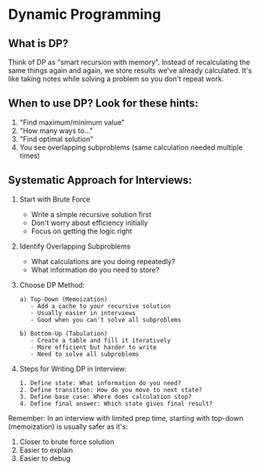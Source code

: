 # Dynamic Programming

## What is DP?
Think of DP as "smart recursion with memory". Instead of recalculating the same things again and again, we store results we've already calculated. It's like taking notes while solving a problem so you don't repeat work.

## When to use DP? Look for these hints:
1. "Find maximum/minimum value"
2. "How many ways to..."
3. "Find optimal solution"
4. You see overlapping subproblems (same calculation needed multiple times)

## Systematic Approach for Interviews:
1. Start with Brute Force
   - Write a simple recursive solution first
   - Don't worry about efficiency initially
   - Focus on getting the logic right

2. Identify Overlapping Subproblems
   - What calculations are you doing repeatedly?
   - What information do you need to store?

3. Choose DP Method:
   ```
   a) Top-Down (Memoization)
      - Add a cache to your recursive solution
      - Usually easier in interviews
      - Good when you can't solve all subproblems
   
   b) Bottom-Up (Tabulation)
      - Create a table and fill it iteratively
      - More efficient but harder to write
      - Need to solve all subproblems
   ```

4. Steps for Writing DP in Interview:
   ```
   1. Define state: What information do you need?
   2. Define transition: How do you move to next state?
   3. Define base case: Where does calculation stop?
   4. Define final answer: Which state gives final result?
   ```

Remember: In an interview with limited prep time, starting with top-down (memoization) is usually safer as it's:
1. Closer to brute force solution
2. Easier to explain
3. Easier to debug
